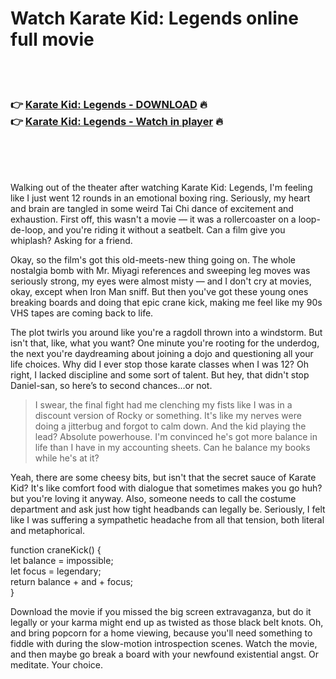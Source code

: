 <h1>Watch Karate Kid: Legends online full movie</h1>


<br><br>

<h3>👉 <a href="https://Jasons-waggsabano1977.github.io/tudnahilml/">Karate Kid: Legends - DOWNLOAD</a> 🔥<br>
👉 <a href="https://Jasons-waggsabano1977.github.io/tudnahilml/">Karate Kid: Legends - Watch in player</a> 🔥
</h3>



<br><br><br>


Walking out of the theater after watching Karate Kid: Legends, I'm feeling like I just went 12 rounds in an emotional boxing ring. Seriously, my heart and brain are tangled in some weird Tai Chi dance of excitement and exhaustion. First off, this wasn't a movie — it was a rollercoaster on a loop-de-loop, and you're riding it without a seatbelt. Can a film give you whiplash? Asking for a friend.

Okay, so the film's got this old-meets-new thing going on. The whole nostalgia bomb with Mr. Miyagi references and sweeping leg moves was seriously strong, my eyes were almost misty — and I don't cry at movies, okay, except when Iron Man sniff. But then you've got these young ones breaking boards and doing that epic crane kick, making me feel like my 90s VHS tapes are coming back to life. 

The plot twirls you around like you're a ragdoll thrown into a windstorm. But isn't that, like, what you want? One minute you're rooting for the underdog, the next you're daydreaming about joining a dojo and questioning all your life choices. Why did I ever stop those karate classes when I was 12? Oh right, I lacked discipline and some sort of talent. But hey, that didn't stop Daniel-san, so here’s to second chances...or not.

> I swear, the final fight had me clenching my fists like I was in a discount version of Rocky or something. It's like my nerves were doing a jitterbug and forgot to calm down. And the kid playing the lead? Absolute powerhouse. I'm convinced he's got more balance in life than I have in my accounting sheets. Can he balance my books while he's at it?

Yeah, there are some cheesy bits, but isn't that the secret sauce of Karate Kid? It's like comfort food with dialogue that sometimes makes you go huh? but you're loving it anyway. Also, someone needs to call the costume department and ask just how tight headbands can legally be. Seriously, I felt like I was suffering a sympathetic headache from all that tension, both literal and metaphorical. 

function craneKick() {  
    let balance = impossible;  
    let focus = legendary;  
    return balance +  and  + focus;  
}

Download the movie if you missed the big screen extravaganza, but do it legally or your karma might end up as twisted as those black belt knots. Oh, and bring popcorn for a home viewing, because you'll need something to fiddle with during the slow-motion introspection scenes. Watch the movie, and then maybe go break a board with your newfound existential angst. Or meditate. Your choice.
